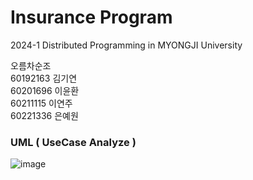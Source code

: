 # Insurance Program
2024-1 Distributed Programming in MYONGJI University

오름차순조
<br>
60192163 김기연
<br>
60201696 이윤환
<br>
60211115 이연주
<br>
60221336 은예원


### UML ( UseCase Analyze )
![image](https://github.com/buaii/Insurance2024_AscendingTeam/assets/129252044/22d648ee-ff19-4047-a961-e62179a0fa68)

